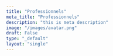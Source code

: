 ```yaml
---
title: "Professionnels"
meta_title: "Professionnels"
description: "this is meta description"
image: "/images/avatar.png"
draft: False
type: "_default"
layout: "single"
---
```



